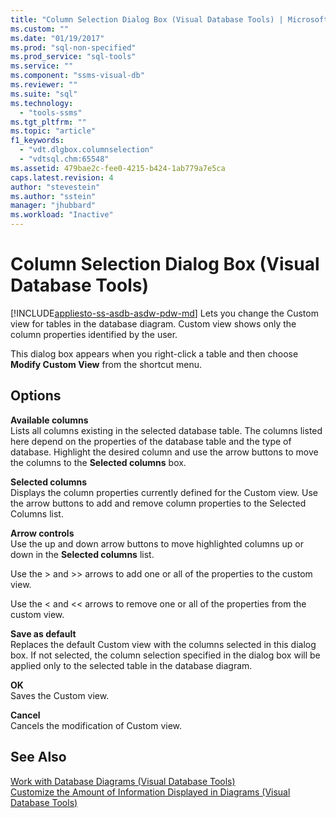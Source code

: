 ```yaml
---
title: "Column Selection Dialog Box (Visual Database Tools) | Microsoft Docs"
ms.custom: ""
ms.date: "01/19/2017"
ms.prod: "sql-non-specified"
ms.prod_service: "sql-tools"
ms.service: ""
ms.component: "ssms-visual-db"
ms.reviewer: ""
ms.suite: "sql"
ms.technology: 
  - "tools-ssms"
ms.tgt_pltfrm: ""
ms.topic: "article"
f1_keywords: 
  - "vdt.dlgbox.columnselection"
  - "vdtsql.chm:65548"
ms.assetid: 479bae2c-fee0-4215-b424-1ab779a7e5ca
caps.latest.revision: 4
author: "stevestein"
ms.author: "sstein"
manager: "jhubbard"
ms.workload: "Inactive"
---
```

# Column Selection Dialog Box (Visual Database Tools)
[!INCLUDE[appliesto-ss-asdb-asdw-pdw-md](../../includes/appliesto-ss-asdb-asdw-pdw-md.md)]
Lets you change the Custom view for tables in the database diagram. Custom view shows only the column properties identified by the user.  
  
This dialog box appears when you right-click a table and then choose **Modify Custom View** from the shortcut menu.  
  
## Options  
**Available columns**  
Lists all columns existing in the selected database table. The columns listed here depend on the properties of the database table and the type of database. Highlight the desired column and use the arrow buttons to move the columns to the **Selected columns** box.  
  
**Selected columns**  
Displays the column properties currently defined for the Custom view. Use the arrow buttons to add and remove column properties to the Selected Columns list.  
  
**Arrow controls**  
Use the up and down arrow buttons to move highlighted columns up or down in the **Selected columns** list.  
  
Use the > and >> arrows to add one or all of the properties to the custom view.  
  
Use the < and << arrows to remove one or all of the properties from the custom view.  
  
**Save as default**  
Replaces the default Custom view with the columns selected in this dialog box. If not selected, the column selection specified in the dialog box will be applied only to the selected table in the database diagram.  
  
**OK**  
Saves the Custom view.  
  
**Cancel**  
Cancels the modification of Custom view.  
  
## See Also  
[Work with Database Diagrams &#40;Visual Database Tools&#41;](../../ssms/visual-db-tools/work-with-database-diagrams-visual-database-tools.md)  
[Customize the Amount of Information Displayed in Diagrams &#40;Visual Database Tools&#41;](../../ssms/visual-db-tools/customize-the-amount-of-information-displayed-in-diagrams-visual-database-tools.md)  
  
